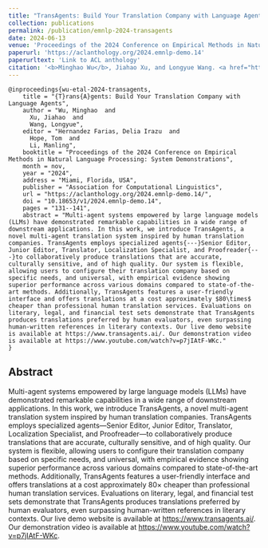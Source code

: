 ```yaml
---
title: "TransAgents: Build Your Translation Company with Language Agents"
collection: publications
permalink: /publication/emnlp-2024-transagents
date: 2024-06-13
venue: 'Proceedings of the 2024 Conference on Empirical Methods in Natural Language Processing (EMNLP 2024)'
paperurl: 'https://aclanthology.org/2024.emnlp-demo.14'
paperurltext: 'Link to ACL anthology'
citation: '<b>Minghao Wu</b>, Jiahao Xu, and Longyue Wang. <a href="https://aclanthology.org/2024.emnlp-demo.14"><u>TransAgents: Build Your Translation Company with Language Agents</u></a>. <b>EMNLP 2024</b>'
---
```


```
@inproceedings{wu-etal-2024-transagents,
    title = "{T}rans{A}gents: Build Your Translation Company with Language Agents",
    author = "Wu, Minghao  and
      Xu, Jiahao  and
      Wang, Longyue",
    editor = "Hernandez Farias, Delia Irazu  and
      Hope, Tom  and
      Li, Manling",
    booktitle = "Proceedings of the 2024 Conference on Empirical Methods in Natural Language Processing: System Demonstrations",
    month = nov,
    year = "2024",
    address = "Miami, Florida, USA",
    publisher = "Association for Computational Linguistics",
    url = "https://aclanthology.org/2024.emnlp-demo.14/",
    doi = "10.18653/v1/2024.emnlp-demo.14",
    pages = "131--141",
    abstract = "Multi-agent systems empowered by large language models (LLMs) have demonstrated remarkable capabilities in a wide range of downstream applications. In this work, we introduce TransAgents, a novel multi-agent translation system inspired by human translation companies. TransAgents employs specialized agents{---}Senior Editor, Junior Editor, Translator, Localization Specialist, and Proofreader{---}to collaboratively produce translations that are accurate, culturally sensitive, and of high quality. Our system is flexible, allowing users to configure their translation company based on specific needs, and universal, with empirical evidence showing superior performance across various domains compared to state-of-the-art methods. Additionally, TransAgents features a user-friendly interface and offers translations at a cost approximately $80\times$ cheaper than professional human translation services. Evaluations on literary, legal, and financial test sets demonstrate that TransAgents produces translations preferred by human evaluators, even surpassing human-written references in literary contexts. Our live demo website is available at https://www.transagents.ai/. Our demonstration video is available at https://www.youtube.com/watch?v=p7jIAtF-WKc."
}
```

## Abstract
Multi-agent systems empowered by large language models (LLMs) have demonstrated remarkable capabilities in a wide range of downstream applications. In this work, we introduce TransAgents, a novel multi-agent translation system inspired by human translation companies. TransAgents employs specialized agents—Senior Editor, Junior Editor, Translator, Localization Specialist, and Proofreader—to collaboratively produce translations that are accurate, culturally sensitive, and of high quality. Our system is flexible, allowing users to configure their translation company based on specific needs, and universal, with empirical evidence showing superior performance across various domains compared to state-of-the-art methods. Additionally, TransAgents features a user-friendly interface and offers translations at a cost approximately 80× cheaper than professional human translation services. Evaluations on literary, legal, and financial test sets demonstrate that TransAgents produces translations preferred by human evaluators, even surpassing human-written references in literary contexts. Our live demo website is available at https://www.transagents.ai/. Our demonstration video is available at https://www.youtube.com/watch?v=p7jIAtF-WKc.